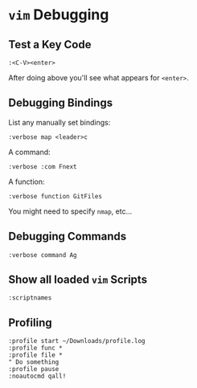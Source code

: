 # `vim` Debugging

## Test a Key Code

	:<C-V><enter>

After doing above you'll see what appears for `<enter>`.

## Debugging Bindings

List any manually set bindings:

	:verbose map <leader>c

A command:

    :verbose :com Fnext

A function:

    :verbose function GitFiles

You might need to specify `nmap`, etc...

## Debugging Commands

	:verbose command Ag

## Show all loaded `vim` Scripts

	:scriptnames

## Profiling

	:profile start ~/Downloads/profile.log
	:profile func *
	:profile file *
	" Do something
	:profile pause
	:noautocmd qall!
